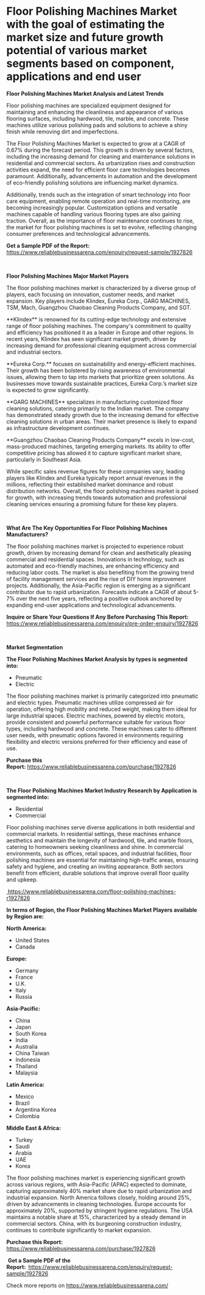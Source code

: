 <p><h1>Floor Polishing Machines Market with the goal of estimating the market size and future growth potential of various market segments based on component, applications and end user</h1></p><p><strong>Floor Polishing Machines Market Analysis and Latest Trends</strong></p>
<p><p>Floor polishing machines are specialized equipment designed for maintaining and enhancing the cleanliness and appearance of various flooring surfaces, including hardwood, tile, marble, and concrete. These machines utilize various polishing pads and solutions to achieve a shiny finish while removing dirt and imperfections.</p><p>The Floor Polishing Machines Market is expected to grow at a CAGR of 0.67% during the forecast period. This growth is driven by several factors, including the increasing demand for cleaning and maintenance solutions in residential and commercial sectors. As urbanization rises and construction activities expand, the need for efficient floor care technologies becomes paramount. Additionally, advancements in automation and the development of eco-friendly polishing solutions are influencing market dynamics. </p><p>Additionally, trends such as the integration of smart technology into floor care equipment, enabling remote operation and real-time monitoring, are becoming increasingly popular. Customization options and versatile machines capable of handling various flooring types are also gaining traction. Overall, as the importance of floor maintenance continues to rise, the market for floor polishing machines is set to evolve, reflecting changing consumer preferences and technological advancements.</p></p>
<p><strong>Get a Sample PDF of the Report:&nbsp;</strong> <a href="https://www.reliablebusinessarena.com/enquiry/request-sample/1927826?utm_campaign=2532&utm_medium=2&utm_source=Github&utm_content=ia&utm_term=08042025&utm_id=floor-polishing-machines">https://www.reliablebusinessarena.com/enquiry/request-sample/1927826</a></p>
<p>&nbsp;</p>
<p><strong>Floor Polishing Machines Major Market Players</strong></p>
<p><p>The floor polishing machines market is characterized by a diverse group of players, each focusing on innovation, customer needs, and market expansion. Key players include Klindex, Eureka Corp., GARG MACHINES, TSM, Mach, Guangzhou Chaobao Cleaning Products Company, and SGT.</p><p>**Klindex** is renowned for its cutting-edge technology and extensive range of floor polishing machines. The company's commitment to quality and efficiency has positioned it as a leader in Europe and other regions. In recent years, Klindex has seen significant market growth, driven by increasing demand for professional cleaning equipment across commercial and industrial sectors.</p><p>**Eureka Corp.** focuses on sustainability and energy-efficient machines. Their growth has been bolstered by rising awareness of environmental issues, allowing them to tap into markets that prioritize green solutions. As businesses move towards sustainable practices, Eureka Corp.’s market size is expected to grow significantly.</p><p>**GARG MACHINES** specializes in manufacturing customized floor cleaning solutions, catering primarily to the Indian market. The company has demonstrated steady growth due to the increasing demand for effective cleaning solutions in urban areas. Their market presence is likely to expand as infrastructure development continues.</p><p>**Guangzhou Chaobao Cleaning Products Company** excels in low-cost, mass-produced machines, targeting emerging markets. Its ability to offer competitive pricing has allowed it to capture significant market share, particularly in Southeast Asia. </p><p>While specific sales revenue figures for these companies vary, leading players like Klindex and Eureka typically report annual revenues in the millions, reflecting their established market dominance and robust distribution networks. Overall, the floor polishing machines market is poised for growth, with increasing trends towards automation and professional cleaning services ensuring a promising future for these key players.</p></p>
<p>&nbsp;</p>
<p><strong>What Are The Key Opportunities For Floor Polishing Machines Manufacturers?</strong></p>
<p><p>The floor polishing machines market is projected to experience robust growth, driven by increasing demand for clean and aesthetically pleasing commercial and residential spaces. Innovations in technology, such as automated and eco-friendly machines, are enhancing efficiency and reducing labor costs. The market is also benefiting from the growing trend of facility management services and the rise of DIY home improvement projects. Additionally, the Asia-Pacific region is emerging as a significant contributor due to rapid urbanization. Forecasts indicate a CAGR of about 5-7% over the next five years, reflecting a positive outlook anchored by expanding end-user applications and technological advancements.</p></p>
<p><strong>Inquire or Share Your Questions If Any Before Purchasing This Report:</strong> <a href="https://www.reliablebusinessarena.com/enquiry/pre-order-enquiry/1927826?utm_campaign=2532&utm_medium=2&utm_source=Github&utm_content=ia&utm_term=08042025&utm_id=floor-polishing-machines">https://www.reliablebusinessarena.com/enquiry/pre-order-enquiry/1927826</a></p>
<p>&nbsp;</p>
<p><strong>Market Segmentation</strong></p>
<p><strong>The Floor Polishing Machines Market Analysis by types is segmented into:</strong></p>
<p><ul><li>Pneumatic</li><li>Electric</li></ul></p>
<p><p>The floor polishing machines market is primarily categorized into pneumatic and electric types. Pneumatic machines utilize compressed air for operation, offering high mobility and reduced weight, making them ideal for large industrial spaces. Electric machines, powered by electric motors, provide consistent and powerful performance suitable for various floor types, including hardwood and concrete. These machines cater to different user needs, with pneumatic options favored in environments requiring flexibility and electric versions preferred for their efficiency and ease of use.</p></p>
<p><strong>Purchase this Report:&nbsp;</strong><a href="https://www.reliablebusinessarena.com/purchase/1927826?utm_campaign=2532&utm_medium=2&utm_source=Github&utm_content=ia&utm_term=08042025&utm_id=floor-polishing-machines">https://www.reliablebusinessarena.com/purchase/1927826</a></p>
<p>&nbsp;</p>
<p><strong>The Floor Polishing Machines Market Industry Research by Application is segmented into:</strong></p>
<p><ul><li>Residential</li><li>Commercial</li></ul></p>
<p><p>Floor polishing machines serve diverse applications in both residential and commercial markets. In residential settings, these machines enhance aesthetics and maintain the longevity of hardwood, tile, and marble floors, catering to homeowners seeking cleanliness and shine. In commercial environments, such as offices, retail spaces, and industrial facilities, floor polishing machines are essential for maintaining high-traffic areas, ensuring safety and hygiene, and creating an inviting appearance. Both sectors benefit from efficient, durable solutions that improve overall floor quality and upkeep.</p></p>
<p><a href="https://www.reliablebusinessarena.com/floor-polishing-machines-r1927826?utm_campaign=2532&utm_medium=2&utm_source=Github&utm_content=ia&utm_term=08042025&utm_id=floor-polishing-machines">&nbsp;https://www.reliablebusinessarena.com/floor-polishing-machines-r1927826</a></p>
<p><strong>In terms of Region, the Floor Polishing Machines Market Players available by Region are:</strong></p>
<p>
    <p> <strong> North America: </strong>
        <ul>
            <li>United States</li>
            <li>Canada</li>
        </ul>
        </p> 
    <p> <strong> Europe: </strong>
        <ul>
            <li>Germany</li>
            <li>France</li>
            <li>U.K.</li>
            <li>Italy</li>
            <li>Russia</li>
        </ul>
        </p> 
    <p> <strong> Asia-Pacific: </strong>
        <ul>
            <li>China</li>
            <li>Japan</li>
            <li>South Korea</li>
            <li>India</li>
            <li>Australia</li>
            <li>China Taiwan</li>
            <li>Indonesia</li>
            <li>Thailand</li>
            <li>Malaysia</li>
        </ul>
        </p> 
    <p> <strong> Latin America: </strong>
        <ul>
            <li>Mexico</li>
            <li>Brazil</li>
            <li>Argentina Korea</li>
            <li>Colombia</li>
        </ul>
        </p> 
    <p> <strong> Middle East & Africa: </strong>
        <ul>
            <li>Turkey</li>
            <li>Saudi</li>
            <li>Arabia</li>
            <li>UAE</li>
            <li>Korea</li>
        </ul>
    </p>
    </p>
<p><p>The floor polishing machines market is experiencing significant growth across various regions, with Asia-Pacific (APAC) expected to dominate, capturing approximately 40% market share due to rapid urbanization and industrial expansion. North America follows closely, holding around 25%, driven by advancements in cleaning technologies. Europe accounts for approximately 20%, supported by stringent hygiene regulations. The USA maintains a notable share at 15%, characterized by a steady demand in commercial sectors. China, with its burgeoning construction industry, continues to contribute significantly to market expansion.</p></p>
<p><strong>Purchase this Report: </strong><a href="https://www.reliablebusinessarena.com/purchase/1927826?utm_campaign=2532&utm_medium=2&utm_source=Github&utm_content=ia&utm_term=08042025&utm_id=floor-polishing-machines">https://www.reliablebusinessarena.com/purchase/1927826</a></p>
<p>&nbsp;<strong>Get a Sample PDF of the Report:&nbsp;&nbsp;</strong><a href="https://www.reliablebusinessarena.com/enquiry/request-sample/1927826?utm_campaign=2532&utm_medium=2&utm_source=Github&utm_content=ia&utm_term=08042025&utm_id=floor-polishing-machines">https://www.reliablebusinessarena.com/enquiry/request-sample/1927826</a></p>
<p><strong></strong></p>
<p>Check more reports on <a href="https://www.reliablebusinessarena.com/?utm_campaign=2532&utm_medium=2&utm_source=Github&utm_content=ia&utm_term=08042025&utm_id=floor-polishing-machines">https://www.reliablebusinessarena.com/</a></p>